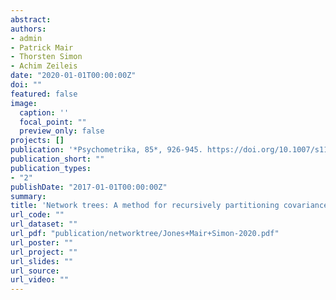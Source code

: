 ```yaml
---
abstract: 
authors:
- admin
- Patrick Mair
- Thorsten Simon
- Achim Zeileis
date: "2020-01-01T00:00:00Z"
doi: ""
featured: false
image:
  caption: ''
  focal_point: ""
  preview_only: false
projects: []
publication: '*Psychometrika, 85*, 926-945. https://doi.org/10.1007/s11336-020-09731-4'
publication_short: ""
publication_types:
- "2"
publishDate: "2017-01-01T00:00:00Z"
summary: 
title: 'Network trees: A method for recursively partitioning covariance structures'
url_code: ""
url_dataset: ""
url_pdf: "publication/networktree/Jones+Mair+Simon-2020.pdf"
url_poster: ""
url_project: ""
url_slides: ""
url_source: 
url_video: ""
---
```


